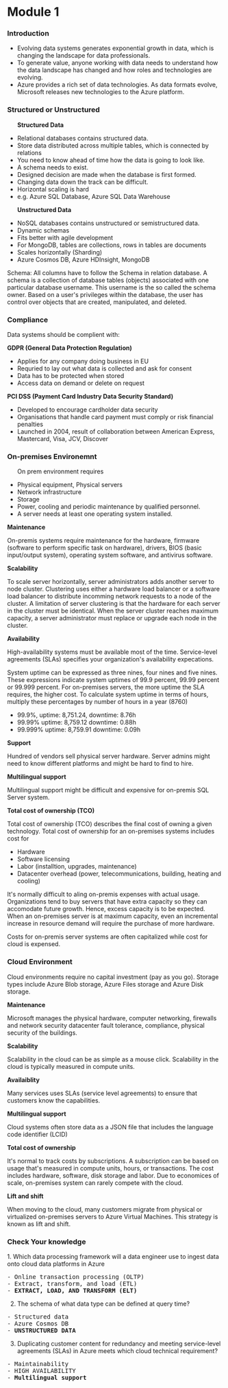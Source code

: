 <h1> Module 1 </h1>

<h3> Introduction </h3>
<ul>
<li> Evolving data systems generates exponential growth in data, which is changing the landscape for data professionals. </li>
<li> To generate value, anyone working with data needs to understand how the data landscape has changed and how roles and technologies are evolving. </li>
<li> Azure provides a rich set of data technologies. As data formats evolve, Microsoft releases new technologies to the Azure platform. </li>
</ul>

<h3> Structured or Unstructured</h3>
<ul>
<p> <b>  Structured Data  </b> </p>
<li> Relational databases contains structured data. </li>
<li> Store data distributed across multiple tables, which is connected by relations </li>
<li> You need to know ahead of time how the data is going to look like. </li>
<li> A schema needs to exist. </li> 
<li> Designed decision are made when the database is first formed. </li> 
<li> Changing data down the track can be difficult. </li>
<li> Horizontal scaling is hard </li>
<li> e.g. Azure SQL Database, Azure SQL Data Warehouse </li>
</ul>

<ul>
<p> <b> Unstructured Data </b> </p>
<li> NoSQL databases contains unstructured or semistructured data. </li>
<li> Dynamic schemas </li>
<li> Fits better with agile development </li>
<li> For MongoDB, tables are collections, rows in tables are documents </li>
<li> Scales horizontally (Sharding) </li>
<li> Azure Cosmos DB, Azure HDInsight, MongoDB </li>
</ul>

<p> Schema: All columns have to follow the Schema in relation database. 
A schema is a collection of database tables (objects) associated
with one particular database username. 
This username is the so called the schema owner. Based on a user's privileges within the database, the user has control over 
objects that are created, manipulated, and deleted. </p>

<h3> Compliance </h3>
Data systems should be complient with:

<p> <b> GDPR (General Data Protection Regulation) </b> </p>
<ul>
<li> Applies for any company doing business in EU </li>
<li> Requried to lay out what data is collected and ask for consent</li>
<li> Data has to be protected when stored </li>
<li> Access data on demand or delete on request </li>
</ul>

<p> <b> PCI DSS (Payment Card Industry Data Security Standard) </b> </p>
<ul>
<li> Developed to encourage cardholder data security </li>
<li> Organisations that handle card payment must comply or risk financial penalties </li>
<li> Launched in 2004, result of collaboration between American Express, Mastercard, Visa, JCV, Discover</li>
</ul>

<h3> On-premises Environemnt </h3>
<ul>
<p> On prem environment requires </p>
<li> Physical equipment, Physical servers </li> 
<li> Network infrastructure </li>
<li> Storage </li>
<li> Power, cooling and periodic maintenance by qualified personnel. </li>
<li> A server needs at least one operating system installed. </li>
</ul>

<b> Maintenance </b>
<p>On-premis systems require maintenance for the hardware, firmware (software to perform specific task on hardware), drivers, BIOS (basic input/output system), operating system
software, and antivirus software. </p>

<b> Scalability </b>
<p> To scale server horizontally, server administrators adds another server to node cluster.
Clustering uses either a hardware load balancer or a software load balancer to distribute 
incomming network requests to a node of the cluster. A limitation of server clustering is that the hardware for each server in the cluster
must be identical. When the server cluster reaches maximum capacity, a server administrator
must replace or upgrade each node in the cluster. </p>

<b> Availability </b>
<p> High-availability systems must be available most of the time. 
Service-level agreements (SLAs) specifies your organization's availability expecations.

System uptime can be expressed as three nines, four nines and five nines.
These expressions indicate system uptimes of 99.9 percent, 99.99 percent or 99.999 percent.
For on-premises servers, the more uptime the SLA requires, the higher cost.
To calculate system uptime in terms of hours, 
multiply these percentages by number of hours in a year (8760) </p>
<ul>
<li> 99.9%, uptime: 8,751.24, downtime: 8.76h </li>
<li>99.99% uptime: 8,759.12 downtime: 0.88h </li>
<li>99.999% uptime: 8,759.91 downtime: 0.09h </li>
</ul>

<b> Support </b>
<p> Hundred of vendors sell physical server hardware. Server admins might need to know different platforms and
might be hard to find to hire. </p>

<b> Multilingual support </b>
<p> Multilingual support might be difficult and expensive for on-premis SQL Server system. </p>

<b> Total cost of ownership (TCO) </b>
<p> Total cost of ownership (TCO) describes the final cost of owning a given technology.
Total cost of ownership for an on-premises systems includes cost for </p>
<ul>
<li> Hardware </li>
<li>Software licensing </li>
<li>Labor (installtion, upgrades, maintenance) </li>
<li>Datacenter overhead (power, telecommunications, building, heating and cooling) </li>
</ul>
<p>
It's normally difficult to aling on-premis expenses with actual usage. Organizations tend to buy servers that have extra 
capacity so they can accomodate future growth. Hence, excess capacity is to be expected.
When an on-premises server is at maximum capacity, even an incremental increase in resource demand will require the purchase of more hardware. </p>

<p> Costs for on-premis server systems are often capitalized while cost for cloud is expensed. </p>

<h3> Cloud Environment </h3>
<p> Cloud environments require no capital investment (pay as you go). Storage types include Azure Blob storage, Azure Files storage and Azure Disk storage. </p>

<b> Maintenance </b>
<p> Microsoft manages the physical hardware, computer networking, firewalls and network security
datacenter fault tolerance, compliance, physical security of the buildings. </p>

<b> Scalability </b>
<p> Scalability in the cloud can be as simple as a mouse click. Scalability in the cloud
is typically measured in compute units. </p>

<b> Availaiblity </b>
<p> Many services uses SLAs (service level agreements) to ensure that customers know the capabilities. </p>

<b> Multilingual support </b>
<p> Cloud systems often store data as a JSON file that includes the language code identifier (LCID) </p>

<b> Total cost of ownership </b>
<p> It's normal to track costs by subscriptions. A subscription can be based on usage that's measured in compute
units, hours, or transactions. The cost includes hardware, software, disk storage and labor.
Due to economices of scale, on-premises system can rarely compete with the cloud. </p>

<b> Lift and shift </b>
<p> When moving to the cloud, many customers migrate from physical or virtualized on-premises servers
to Azure Virtual Machines. This strategy is known as lift and shift. </p>


<h3> Check Your knowledge </h3>
1. Which data processing framework will a data engineer use to ingest data onto
cloud data platforms in Azure
<pre>- Online transaction processing (OLTP)
- Extract, transform, and load (ETL) 
- <b>EXTRACT, LOAD, AND TRANSFORM (ELT)</b> </pre>

2. The schema of what data type can be defined at query time?
<pre>- Structured data
- Azure Cosmos DB
- <b>UNSTRUCTURED DATA</b> </pre>
 
3. Duplicating customer content for redundancy and meeting service-level agreements (SLAs) in Azure 
meets which cloud technical requirement?
<pre>- Maintainability
- HIGH AVAILABILITY
- <b>Multilingual support</b></pre>
